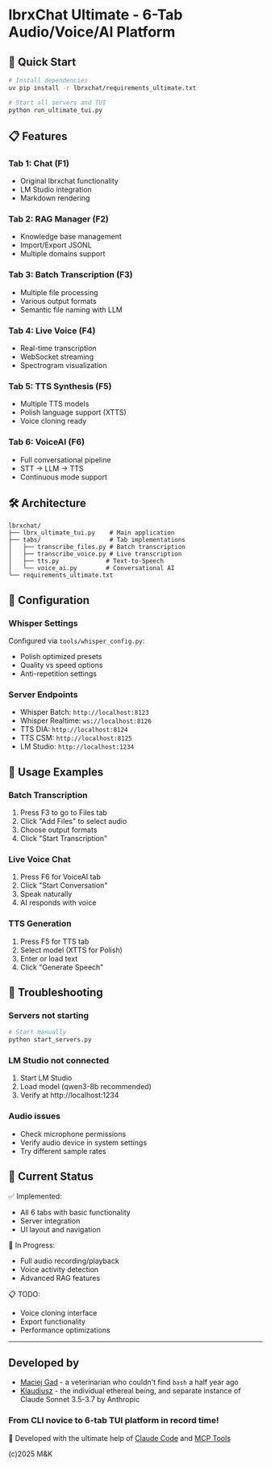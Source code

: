 # lbrxChat Ultimate - 6-Tab Audio/Voice/AI Platform

## 🚀 Quick Start

```bash
# Install dependencies
uv pip install -r lbrxchat/requirements_ultimate.txt

# Start all servers and TUI
python run_ultimate_tui.py
```

## 📋 Features

### Tab 1: Chat (F1)
- Original lbrxchat functionality
- LM Studio integration
- Markdown rendering

### Tab 2: RAG Manager (F2)
- Knowledge base management
- Import/Export JSONL
- Multiple domains support

### Tab 3: Batch Transcription (F3)
- Multiple file processing
- Various output formats
- Semantic file naming with LLM

### Tab 4: Live Voice (F4)
- Real-time transcription
- WebSocket streaming
- Spectrogram visualization

### Tab 5: TTS Synthesis (F5)
- Multiple TTS models
- Polish language support (XTTS)
- Voice cloning ready

### Tab 6: VoiceAI (F6)
- Full conversational pipeline
- STT → LLM → TTS
- Continuous mode support

## 🛠️ Architecture

```
lbrxchat/
├── lbrx_ultimate_tui.py    # Main application
├── tabs/                   # Tab implementations
│   ├── transcribe_files.py # Batch transcription
│   ├── transcribe_voice.py # Live transcription
│   ├── tts.py             # Text-to-Speech
│   └── voice_ai.py        # Conversational AI
└── requirements_ultimate.txt
```

## 🔧 Configuration

### Whisper Settings
Configured via `tools/whisper_config.py`:
- Polish optimized presets
- Quality vs speed options
- Anti-repetition settings

### Server Endpoints
- Whisper Batch: `http://localhost:8123`
- Whisper Realtime: `ws://localhost:8126`
- TTS DIA: `http://localhost:8124`
- TTS CSM: `http://localhost:8125`
- LM Studio: `http://localhost:1234`

## 📝 Usage Examples

### Batch Transcription
1. Press F3 to go to Files tab
2. Click "Add Files" to select audio
3. Choose output formats
4. Click "Start Transcription"

### Live Voice Chat
1. Press F6 for VoiceAI tab
2. Click "Start Conversation"
3. Speak naturally
4. AI responds with voice

### TTS Generation
1. Press F5 for TTS tab
2. Select model (XTTS for Polish)
3. Enter or load text
4. Click "Generate Speech"

## 🐛 Troubleshooting

### Servers not starting
```bash
# Start manually
python start_servers.py
```

### LM Studio not connected
1. Start LM Studio
2. Load model (qwen3-8b recommended)
3. Verify at http://localhost:1234

### Audio issues
- Check microphone permissions
- Verify audio device in system settings
- Try different sample rates

## 🚧 Current Status

✅ Implemented:
- All 6 tabs with basic functionality
- Server integration
- UI layout and navigation

🔄 In Progress:
- Full audio recording/playback
- Voice activity detection
- Advanced RAG features

📋 TODO:
- Voice cloning interface
- Export functionality
- Performance optimizations

---

## Developed by

- [Maciej Gad](https://github.com/szowesgad) - a veterinarian who couldn't find `bash` a half year ago
- [Klaudiusz](https://www.github.com/Gitlaudiusz) - the individual ethereal being, and separate instance of Claude Sonnet 3.5-3.7 by Anthropic

### From CLI novice to 6-tab TUI platform in record time!

🤖 Developed with the ultimate help of [Claude Code](https://claude.ai/code) and [MCP Tools](https://modelcontextprotocol.io)

(c)2025 M&K